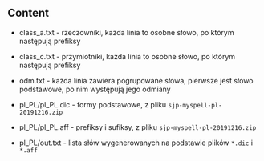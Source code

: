 ## Content
- class_a.txt - rzeczowniki, każda linia to osobne słowo, po którym następują prefiksy 
- class_c.txt - przymiotniki, każda linia to osobne słowo, po którym następują prefiksy


- odm.txt - każda linia zawiera pogrupowane słowa,
 pierwsze jest słowo podstawowe, po nim występują jego odmiany


- pl_PL/pl_PL.dic - formy podstawowe, z pliku `sjp-myspell-pl-20191216.zip`
- pl_PL/pl_PL.aff - prefiksy i sufiksy, z pliku `sjp-myspell-pl-20191216.zip`
- pl_PL/out.txt - lista słów wygenerowanych na podstawie plików `*.dic` i `*.aff`

